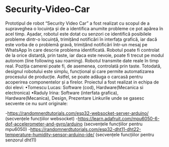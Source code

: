 # Security-Video-Car
Prototipul de robot “Security Video Car” a fost realizat cu scopul
de a supraveghea o locuința și de a identifica anumite probleme ce
pot apărea în acel timp. Așadar, robotul este dotat cu senzori ce
identifică posibilele probleme dintr-o locuință, trimițănd notificări
în interfața grafică, iar dacă este vorba de o problemă gravă,
trimițănd notificări într-un mesaj pe WhatsApp în care descrie
problema identificată. Robotul poate fi controlat de la orice
distanță, prin taste, iar daca este nevoie, poate fi trecut pe modul
autonom (line following sau roaming). Robotul transmite date
reale în timp real. Poziția camerei poate fi, de asemenea, controlată
prin taste.
Totodată, designul robotului este simplu, funcțional și care permite
automatizarea procesului de producție. Astfel, se poate adăuga o
carcasă pentru acoperirea componentelor și a firelor.
Proiectul a fost realizat in echipa de doi elevi:
•Tomescu Lucas: Software (cod), Hardware(Mecanica si electronica)
•Raduly Irina: Software (interfata grafica), Hardware(Mecanica), Design, Prezentare
Linkurile unde se gasesc secvente ce nu sunt originale:

-https://randomnerdtutorials.com/esp32-websocket-server-arduino/ (secvențele funcțiilor websocket)
-https://learn.adafruit.com/mpu6050-6-dof-accelerometer-and-gyro/arduino (secvențele funcțiilor pentru mpu6050)
-https://randomnerdtutorials.com/esp32-dht11-dht22-temperature-humidity-sensor-arduino-ide/ (secvențele funcțiilor pentru senzorul dht11)

